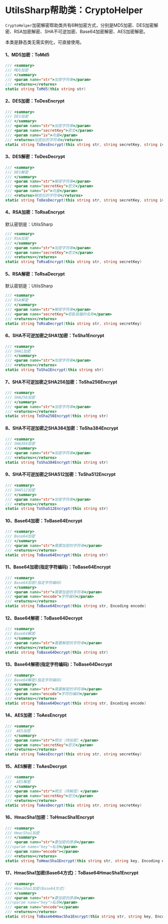 # UtilsSharp帮助类：CryptoHelper

`CryptoHelper`加密解密帮助类共有6种加密方式，分别是MD5加密、DES加密解密、RSA加密解密、SHA不可逆加密、Base64加密解密、AES加密解密。

本类是静态类无需实例化，可直接使用。

#### 1、MD5加密：ToMd5

```c#
/// <summary>
/// MD5加密
/// </summary>
/// <param name="str">加密字符串</param>
/// <returns></returns>
static string ToMd5(this string str)
```

#### 2、DES加密：ToDesEncrypt

```c#
/// <summary>
/// DES加密
/// </summary>
/// <param name="str">加密字符串</param>
/// <param name="secretKey">密文</param>
/// <param name="iv">向量</param>
/// <returns>加密后的字符串</returns>
static string ToDesEncrypt(this string str, string secretKey, string iv)
```

#### 3、DES解密：ToDesDecrypt

```c#
/// <summary>
/// DES解密
/// </summary>
/// <param name="str">解密字符串</param>
/// <param name="secretKey">密文</param>
/// <param name="iv">向量</param>
/// <returns>解密后的字符串</returns>
static string ToDesDecrypt(this string str, string secretKey, string iv)
```

#### 4、RSA加密：ToRsaEncrypt

默认密钥是：UtilsSharp

```c#
/// <summary> 
/// RSA加密 
/// </summary> 
/// <param name="str">加密字符串</param> 
/// <param name="secretKey">密文</param> 
/// <returns></returns> 
static string ToRsaEncrypt(this string str, string secretKey)
```

#### 5、RSA解密：ToRsaDecrypt

默认密钥是：UtilsSharp

```c#
/// <summary> 
/// RSA解密 
/// </summary> 
/// <param name="str">解密字符串</param> 
/// <param name="secretKey">密匙容器的名称</param> 
/// <returns></returns> 
static string ToRsaDecrypt(this string str, string secretKey)
```

#### 6、SHA不可逆加密之SHA1加密：ToSha1Encrypt

```c#
/// <summary>
/// SHA1加密
/// </summary>
/// <param name="str">加密字符串</param>
/// <returns></returns>
static string ToSha1Encrypt(this string str)
```

#### 7、SHA不可逆加密之SHA256加密：ToSha256Encrypt

```c#
/// <summary>
/// SHA256加密
/// </summary>
/// <param name="str">加密字符串</param>
/// <returns></returns>
static string ToSha256Encrypt(this string str)
```

#### 8、SHA不可逆加密之SHA384加密：ToSha384Encrypt

```c#
/// <summary>
/// SHA384加密
/// </summary>
/// <param name="str">加密字符串</param>
/// <returns></returns>
static string ToSha384Encrypt(this string str)
```

#### 9、SHA不可逆加密之SHA512加密：ToSha512Encrypt

```c#
/// <summary>
/// SHA512加密
/// </summary>
/// <param name="str">加密字符串</param>
/// <returns></returns>
static string ToSha512Encrypt(this string str)
```

#### 10、Base64加密：ToBase64Encrypt

```c#
/// <summary>
/// Base64加密
/// </summary>
/// <param name="str">需要加密的字符串</param>
/// <returns></returns>
static string ToBase64Encrypt(this string str)
```

#### 11、Base64加密(指定字符编码)：ToBase64Encrypt

```c#
/// <summary>
/// Base64加密(指定字符编码)
/// </summary>
/// <param name="str">需要加密的字符串</param>
/// <param name="encode">字符编码</param>
/// <returns></returns>
static string ToBase64Encrypt(this string str, Encoding encode)
```

#### 12、Base64解密：ToBase64Decrypt

```c#
/// <summary>
/// Base64解密
/// </summary>
/// <param name="str">需要解密的字符串</param>
/// <returns></returns>
static string ToBase64Decrypt(this string str)
```

#### 13、Base64解密(指定字符编码)：ToBase64Decrypt

```c#
/// <summary>
/// Base64解密(指定字符编码)
/// </summary>
/// <param name="str">需要解密的字符串</param>
/// <param name="encode">字符的编码</param>
/// <returns></returns>
static string ToBase64Decrypt(this string str, Encoding encode)
```

#### 14、AES加密：ToAesEncrypt

```c#
/// <summary>
///  AES加密
/// </summary>
/// <param name="str">明文（待加密）</param>
/// <param name="secretKey">密文</param>
/// <returns></returns>
static string ToAesEncrypt(this string str, string secretKey)
```

#### 15、AES解密：ToAesDecrypt

```c#
/// <summary>
///  AES解密
/// </summary>
/// <param name="str">明文（待解密）</param>
/// <param name="secretKey">密文</param>
/// <returns></returns>
static string ToAesDecrypt(this string str, string secretKey)
```

#### 16、HmacSha1加密：ToHmacSha1Encrypt

```c#
/// <summary>
/// HmacSha1加密
/// </summary>
/// <param name="str">要加密的原串</param>
///<param name="key">私钥</param>
/// <param name="encode"></param>
/// <returns></returns>
static string ToHmacSha1Encrypt(this string str, string key, Encoding encode)
```

#### 17、HmacSha1加密(Base64方式)：ToBase64HmacSha1Encrypt

```c#
/// <summary>
/// HmacSha1加密(Base64方式)
/// </summary>
/// <param name="str">要加密的原串</param>
///<param name="key">私钥</param>
/// <param name="encode"></param>
/// <returns></returns>
static string ToBase64HmacSha1Encrypt(this string str, string key, Encoding encode)
```

